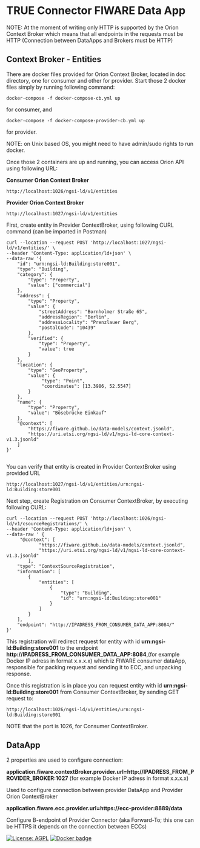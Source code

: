 # TRUE Connector FIWARE Data App

NOTE: At the moment of writing only HTTP is supported by the Orion Context Broker which means that all endpoints in the requests must be HTTP (Connection between DataApps and Brokers must be HTTP)

## Context Broker - Entities

There are docker files provided for Orion Context Broker, located in doc directory, one for consumer and other for provider. Start those 2 docker files simply by running following command:

```
docker-compose -f docker-compose-cb.yml up
```
for consumer, and

```
docker-compose -f docker-compose-provider-cb.yml up
```
for provider.

NOTE: on Unix based OS, you might need to have admin/sudo rights to run docker.


Once those 2 containers are up and running, you can access Orion API using following URL:

**Consumer Orion Context Broker**

```
http://localhost:1026/ngsi-ld/v1/entities
```

**Provider Orion Context Broker**

```
http://localhost:1027/ngsi-ld/v1/entities
```

First, create entity in Provider ContextBroker, using following CURL command (can be imported in Postman)

```
curl --location --request POST 'http://localhost:1027/ngsi-ld/v1/entities/' \
--header 'Content-Type: application/ld+json' \
--data-raw '{
    "id": "urn:ngsi-ld:Building:store001",
    "type": "Building",
    "category": {
    	"type": "Property",
        "value": ["commercial"]
    },
    "address": {
        "type": "Property",
        "value": {
            "streetAddress": "Bornholmer Straße 65",
            "addressRegion": "Berlin",
            "addressLocality": "Prenzlauer Berg",
            "postalCode": "10439"
        },
        "verified": {
			"type": "Property",
			"value": true
		}
    },
    "location": {
        "type": "GeoProperty",
        "value": {
             "type": "Point",
             "coordinates": [13.3986, 52.5547]
        }
    },
    "name": {
        "type": "Property",
        "value": "Bösebrücke Einkauf"
    },
    "@context": [
        "https://fiware.github.io/data-models/context.jsonld",
        "https://uri.etsi.org/ngsi-ld/v1/ngsi-ld-core-context-v1.3.jsonld"
    ]
}'


```

You can verify that entity is created in Provider ContextBroker using provided URL 

```
http://localhost:1027/ngsi-ld/v1/entities/urn:ngsi-ld:Building:store001

```

Next step, create Registration on Consumer ContextBroker, by executing following CURL:

```
curl --location --request POST 'http://localhost:1026/ngsi-ld/v1/csourceRegistrations/' \
--header 'Content-Type: application/ld+json' \
--data-raw ' {
     "@context": [
			"https://fiware.github.io/data-models/context.jsonld",
			"https://uri.etsi.org/ngsi-ld/v1/ngsi-ld-core-context-v1.3.jsonld"
		],
    "type": "ContextSourceRegistration",
    "information": [
        {
            "entities": [
                {
                    "type": "Building",
                    "id": "urn:ngsi-ld:Building:store001"
                }
            ]
        }
    ],
    "endpoint": "http://IPADRESS_FROM_CONSUMER_DATA_APP:8084/"
}'

```

This registration will redirect request for entity with id **urn:ngsi-ld:Building:store001** to the endpoint **http://IPADRESS_FROM_CONSUMER_DATA_APP:8084**,(for example Docker IP adress in format x.x.x.x) which iz FIWARE consumer dataApp, responsible for packing request and sending it to ECC, and unpacking response.

Once this registration is in place you can request entity with id **urn:ngsi-ld:Building:store001** from Consumer ContextBroker, by sending GET request to:

```
http://localhost:1026/ngsi-ld/v1/entities/urn:ngsi-ld:Building:store001

```

NOTE that the port is 1026, for Consumer ContextBroker.


## DataApp

2 properties are used to configure connection:

**application.fiware.contextBroker.provider.url=http://IPADRESS_FROM_PROVIDER_BROKER:1027** (for example Docker IP adress in format x.x.x.x)

Used to configure connection between provider DataApp and Provider Orion ContextBroker

**application.fiware.ecc.provider.url=https://ecc-provider:8889/data**

Configure B-endpoint of Provider Connector (aka Forward-To; this one can be HTTPS it depends on the connection between ECCs)



[![License: AGPL](https://img.shields.io/github/license/Engineering-Research-and-Development/true-connector-fiware_data_app.svg)](https://opensource.org/licenses/AGPL-3.0)
[![Docker badge](https://img.shields.io/docker/pulls/rdlabengpa/true-connector-fiware_data_app.svg)](https://hub.docker.com/r/rdlabengpa/true-connector-fiware_data_app)
<br/>

